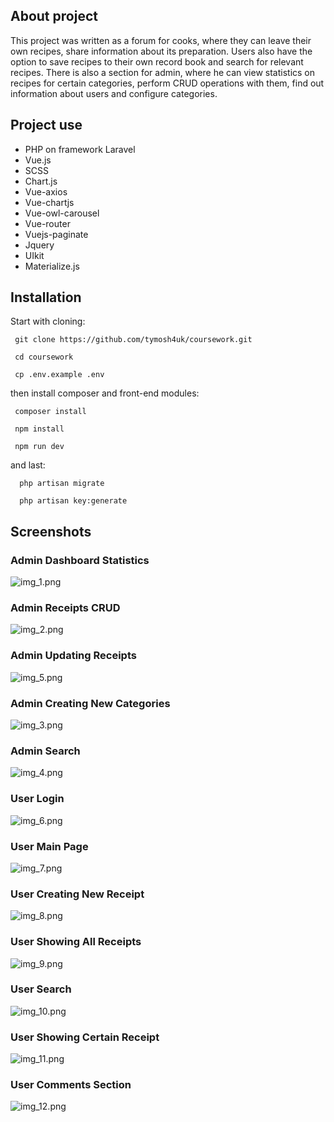 ## About project 
This project was written as a forum for cooks, where they can leave their own recipes, share information about its preparation. Users also have the option to save recipes to their own record book and search for relevant recipes. 
There is also a section for admin, where he can view statistics on recipes for certain categories, perform CRUD operations with them, find out information about users and configure categories.
## Project use
- PHP on framework Laravel
- Vue.js
- SCSS
- Chart.js
- Vue-axios
- Vue-chartjs
- Vue-owl-carousel
- Vue-router
- Vuejs-paginate
- Jquery
- UIkit
- Materialize.js

## Installation
Start with cloning:

     git clone https://github.com/tymosh4uk/coursework.git

     cd coursework

     cp .env.example .env


then install composer and front-end modules:

     composer install

     npm install

     npm run dev

and last:

      php artisan migrate

      php artisan key:generate



## Screenshots
### Admin Dashboard Statistics
![img_1.png](img_1.png)
### Admin Receipts CRUD
![img_2.png](img_2.png)
### Admin Updating Receipts
![img_5.png](img_5.png)
### Admin Creating New Categories
![img_3.png](img_3.png)
### Admin Search
![img_4.png](img_4.png)

### User Login
![img_6.png](img_6.png)
### User Main Page
![img_7.png](img_7.png)
### User Creating New Receipt
![img_8.png](img_8.png)
### User Showing All Receipts
![img_9.png](img_9.png)
### User Search
![img_10.png](img_10.png)
### User Showing Certain Receipt
![img_11.png](img_11.png)
### User Comments Section
![img_12.png](img_12.png)
